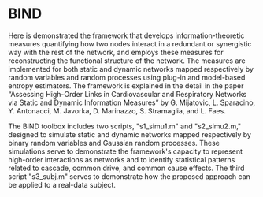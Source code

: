 # BIND

Here is demonstrated the framework that develops information-theoretic measures quantifying how two nodes interact in a redundant or synergistic way with the rest of the network, and employs these measures for reconstructing the functional structure of the network. The measures are implemented for both static and dynamic networks mapped respectively by random variables and random processes using plug-in and model-based entropy estimators. The framework is explained in the detail in the paper “Assessing High-Order Links in Cardiovascular and Respiratory Networks via Static and Dynamic Information Measures” by G. Mijatovic, L. Sparacino, Y. Antonacci, M. Javorka, D. Marinazzo, S. Stramaglia, and L. Faes.

The BIND toolbox includes two scripts, "s1_simu1.m" and "s2_simu2.m," designed to simulate static and dynamic networks mapped respectively by binary random variables and Gaussian random processes. These simulations serve to demonstrate the framework's capacity to represent high-order interactions as networks and to identify statistical patterns related to cascade, common drive, and common cause effects.
The third script "s3_subj.m" serves to demonstrate how the proposed approach can be applied to a real-data subject.
